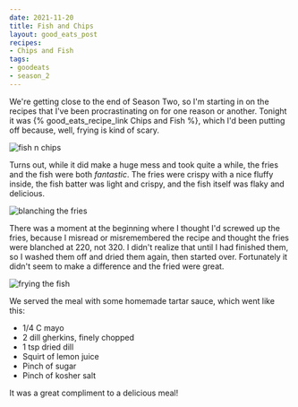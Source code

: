 ```yaml
---
date: 2021-11-20
title: Fish and Chips
layout: good_eats_post
recipes:
- Chips and Fish
tags:
- goodeats
- season_2
---
```


We're getting close to the end of Season Two, so I'm starting in on the recipes
that I've been procrastinating on for one reason or another. Tonight it was
{% good_eats_recipe_link Chips and Fish %}, which I'd been putting off because,
well, frying is kind of scary.

![fish n chips](https://lh3.googleusercontent.com/pw/AM-JKLWLh9Ut0TDyAevy3KUzfiIYaoBLGrMdUVKJmaOjTTCMD8FcUi-OV5LcvUbuslvKqNQmJW45dj9iP4IeRk4g5a_KdKLkrIg5Ki-9j9E8oZyHEs74Lk4ilzvP8LpZTvm-k55E8GgAiup2cq_7QLn5rQb3=w600-no?authuser=0)

Turns out, while it did make a huge mess and took quite a while, the fries and
the fish were both _fantastic_. The fries were crispy with a nice fluffy inside,
the fish batter was light and crispy, and the fish itself was flaky and delicious.

![blanching the fries](https://lh3.googleusercontent.com/pw/AM-JKLUcqhwNBce2fT6Is5nMlOuxYkPt76TYJIUUY7hMJYltrzcNR3o41r0EIk2dOGZied_xV66SUsAF-yUpXgj5FeFZOd-Cbma0INhs8w550nBezjE9PIM7o8rwC-DszeZwQj62F-9FiciSPlz_nPYM3-rc=w600-no?authuser=0)

There was a moment at the beginning where I thought I'd screwed up the fries,
because I misread or misremembered the recipe and thought the fries were blanched
at 220, not 320. I didn't realize that until I had finished them, so I washed them
off and dried them again, then started over. Fortunately it didn't seem to make
a difference and the fried were great.

![frying the fish](https://lh3.googleusercontent.com/pw/AM-JKLXBm3eUyWGdjXIU32zXSKqdF0GA-e9NrH_rKkAEXBVw0UwjsDEc2Yx6yHp6s5DGm2562oK05cK19hE53vmxzRKcoPTXbTRaq9D2NdcSuNa3Vx0-Brl1y3iU1tsm6JWxRaL6fLsYn9f-plJHLdanAcmt=w600-no?authuser=0)

We served the meal with some homemade tartar sauce, which went like this:

* 1/4 C mayo
* 2 dill gherkins, finely chopped
* 1 tsp dried dill
* Squirt of lemon juice
* Pinch of sugar
* Pinch of kosher salt

It was a great compliment to a delicious meal!
